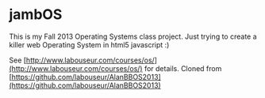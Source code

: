 jambOS
============

This is my Fall 2013 Operating Systems class project.
Just trying to create a killer web Operating System in html5 javascript :)



See [http://www.labouseur.com/courses/os/](http://www.labouseur.com/courses/os/) for details. 
Cloned from [https://github.com/labouseur/AlanBBOS2013](https://github.com/labouseur/AlanBBOS2013)
